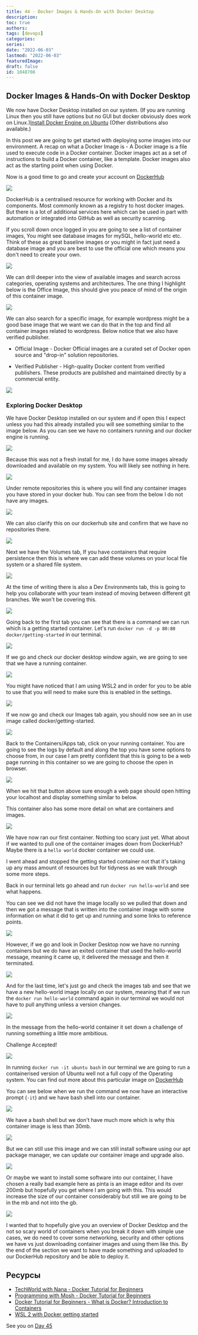 ```yaml
---
title: 44 - Docker Images & Hands-On with Docker Desktop
description: 
toc: true
authors:
tags: [devops]
categories:
series: 
date: "2022-06-03"
lastmod: "2022-06-03"
featuredImage:
draft: false
id: 1048708
---
```


## Docker Images & Hands-On with Docker Desktop

We now have Docker Desktop installed on our system. (If you are running Linux then you still have options but no GUI but docker obviously does work on Linux.)[Install Docker Engine on Ubuntu](https://docs.docker.com/engine/install/ubuntu/) (Other distributions also available.)

In this post we are going to get started with deploying some images into our environment. A recap on what a Docker Image is - A Docker image is a file used to execute code in a Docker container. Docker images act as a set of instructions to build a Docker container, like a template. Docker images also act as the starting point when using Docker.

Now is a good time to go and create your account on [DockerHub](https://hub.docker.com/) 

![](../images/Day44_Containers1.png?v1)

DockerHub is a centralised resource for working with Docker and its components. Most commonly known as a registry to host docker images. But there is a lot of additional services here which can be used in part with automation or integrated into GitHub as well as security scanning.

If you scroll down once logged in you are going to see a list of container images, You might see database images for mySQL, hello-world etc etc. Think of these as great baseline images or you might in fact just need a database image and you are best to use the official one which means you don't need to create your own. 

![](../images/Day44_Containers2.png?v1)

We can drill deeper into the view of available images and search across categories, operating systems and architectures. The one thing I highlight below is the Office Image, this should give you peace of mind of the origin of this container image.  

![](../images/Day44_Containers3.png?v1)

We can also search for a specific image, for example wordpress might be a good base image that we want we can do that in the top and find all container images related to wordpress. Below notice that we also have verified publisher. 

- Official Image - Docker Official images are a curated set of Docker open source and "drop-in" solution repositories. 

- Verified Publisher - High-quality Docker content from verified publishers. These products are published and maintained directly by a commercial entity. 

![](../images/Day44_Containers4.png?v1)

### Exploring Docker Desktop 

We have Docker Desktop installed on our system and if open this I expect unless you had this already installed you will see something similar to the image below. As you can see we have no containers running and our docker engine is running. 

![](../images/Day44_Containers5.png?v1)

Because this was not a fresh install for me, I do have some images already downloaded and available on my system. You will likely see nothing in here. 

![](../images/Day44_Containers6.png?v1)

Under remote repositories this is where you will find any container images you have stored in your docker hub. You can see from the below I do not have any images. 

![](../images/Day44_Containers7.png?v1)

We can also clarify this on our dockerhub site and confirm that we have no repositories there.

![](../images/Day44_Containers8.png?v1)

Next we have the Volumes tab, If you have containers that require persistence then this is where we can add these volumes on your local file system or a shared file system. 

![](../images/Day44_Containers9.png?v1)

At the time of writing there is also a Dev Environments tab, this is going to help you collaborate with your team instead of moving between different git branches. We won't be covering this. 

![](../images/Day44_Containers10.png?v1)

Going back to the first tab you can see that there is a command we can run which is a getting started container. Let's run `docker run -d -p 80:80 docker/getting-started` in our terminal. 

![](../images/Day44_Containers11.png?v1)

If we go and check our docker desktop window again, we are going to see that we have a running container. 

![](../images/Day44_Containers12.png?v1)

You might have noticed that I am using WSL2 and in order for you to be able to use that you will need to make sure this is enabled in the settings. 

![](../images/Day44_Containers13.png?v1)

If we now go and check our Images tab again, you should now see an in use image called docker/getting-started. 

![](../images/Day44_Containers14.png?v1)

Back to the Containers/Apps tab, click on your running container. You are going to see the logs by default and along the top you have some options to choose from, in our case I am pretty confident that this is going to be a web page running in this container so we are going to choose the open in browser. 

![](../images/Day44_Containers15.png?v1)

When we hit that button above sure enough a web page should open hitting your localhost and display something similar to below. 

This container also has some more detail on what are containers and images. 

![](../images/Day44_Containers16.png?v1)

We have now ran our first container. Nothing too scary just yet. What about if we wanted to pull one of the container images down from DockerHub? Maybe there is a `hello world` docker container we could use. 

I went ahead and stopped the getting started container not that it's taking up any mass amount of resources but for tidyness as we walk through some more steps. 

Back in our terminal lets go ahead and run `docker run hello-world` and see what happens. 

You can see we did not have the image locally so we pulled that down and then we got a message that is written into the container image with some information on what it did to get up and running and some links to reference points. 

![](../images/Day44_Containers17.png?v1)

However, if we go and look in Docker Desktop now we have no running containers but we do have an exited container that used the hello-world message, meaning it came up, it delivered the message and then it terminated. 

![](../images/Day44_Containers18.png?v1)

And for the last time, let's just go and check the images tab and see that we have a new hello-world image locally on our system, meaning that if we run the `docker run hello-world` command again in our terminal we would not have to pull anything unless a version changes. 

![](../images/Day44_Containers19.png?v1)

In the message from the hello-world container it set down a challenge of running something a little more ambitious. 

Challenge Accepted!

![](../images/Day44_Containers20.png?v1)

In running `docker run -it ubuntu bash` in our terminal we are going to run a containerised version of Ubuntu well not a full copy of the Operating system. You can find out more about this particular image on [DockerHub](https://hub.docker.com/_/ubuntu)

You can see below when we run the command we now have an interactive prompt (`-it`) and we have bash shell into our container. 

![](../images/Day44_Containers21.png?v1)

We have a bash shell but we don't have much more which is why this container image is less than 30mb. 

![](../images/Day44_Containers22.png?v1)

But we can still use this image and we can still install software using our apt package manager, we can update our container image and upgrade also. 

![](../images/Day44_Containers23.png?v1)

Or maybe we want to install some software into our container, I have chosen a really bad example here as pinta is an image editor and its over 200mb but hopefully you get where I am going with this. This would increase the size of our container considerably but still we are going to be in the mb and not into the gb. 

![](../images/Day44_Containers24.png?v1)

I wanted that to hopefully give you an overview of Docker Desktop and the not so scary world of containers when you break it down with simple use cases, we do need to cover some networking, security and other options we have vs just downloading container images and using them like this. By the end of the section we want to have made something and uploaded to our DockerHub repository and be able to deploy it. 

## Ресурсы 

- [TechWorld with Nana - Docker Tutorial for Beginners](https://www.youtube.com/watch?v=3c-iBn73dDE)
- [Programming with Mosh - Docker Tutorial for Beginners](https://www.youtube.com/watch?v=pTFZFxd4hOI)
- [Docker Tutorial for Beginners - What is Docker? Introduction to Containers](https://www.youtube.com/watch?v=17Bl31rlnRM&list=WL&index=128&t=61s)
- [WSL 2 with Docker getting started](https://www.youtube.com/watch?v=5RQbdMn04Oc)

See you on [Day 45](../day45) 
